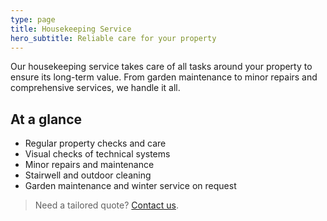 ```yaml
---
type: page
title: Housekeeping Service
hero_subtitle: Reliable care for your property
---
```


Our housekeeping service takes care of all tasks around your property to ensure its long-term value. From garden maintenance to minor repairs and comprehensive services, we handle it all.

## At a glance

- Regular property checks and care
- Visual checks of technical systems
- Minor repairs and maintenance
- Stairwell and outdoor cleaning
- Garden maintenance and winter service on request

> Need a tailored quote? [Contact us](/en/contact).
